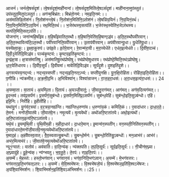 

  
आजनं॑। जनं॑त्वे॒षसं॑दृशं। त्वे॒षसं॑दृशं॒माही॑नानां। त्वे॒षसं॑दृश॒मिति॑त्वे॒षऽसं॑दृशं। माही॑नाना॒मुप॑स्तुतं। उप॑स्तुत॒मितुप॑ऽस्तुतं।। अग॑न्म॒बिभ्र॑त:। बिभ्र॑तो॒नम॑:। नम॒इति॒नम॑:।।  
अस॑मातिन्नि॒तोश॑नं। नि॒तोश॑नन्त्वे॒षं। नि॒तोश॑न॒मिति॑नि॒ऽतोश॑नं। त्वे॒षन्नि॑य॒यिनं॑। नि॒य॒यिनं॒रथं॑। नि॒य॒यिन॒मिति॑नि॒ऽय॒यिनं॑। रथ॒मिति॒रथं॑।। भ॒जेर॑थस्य॒सत्प॑तिं। भ॒जेर॑स्थ॒स्येति॑भ॒जेऽर॑थस्य। सत्प॑ति॒मिति॒सत्ऽप॑तिं।।  
योजना॑न्। जना॑न्महि॒षाँइ॑व। म॒हि॒षाँइ॑वातित॒स्थौ। म॒हि॒षानि॒वेति॑म॒हि॒षान्ऽइ॑व। अ॒ति॒त॒स्थौपवी॑रवान्। अ॒ति॒त॒स्थावित्य॑ति॒ऽत॒स्थौ। पवी॑रवानिति॒पवी॑रवान्।। उ॒ताप॑वीरवान्। अप॑वीरवान्यु॒धा। यु॒धेति॑यु॒धा।।  
यस्ये॑क्ष्वा॒कु:। इ॒क्ष्वा॒कुरुप॑। उप॑व्र॒ते। व्र॒तेरे॒वान्। रे॒वान्म॑रा॒यी। म॒रा॒य्येधे॑ते। एध॑त॒इत्येध॑ते।। दि॒वी॑व॒पञ्च॑। दि॒वी॒३॒॑वेति॑दि॒विऽइ॑व। पञ्च॑कृ॒ष्टय॑:। कृ॒ष्टय॒इति॑कृ॒ष्टय॑:।।  
इ॒न्द्र॑क्ष॒त्रा। क्ष॒त्रास॑मातिषु। अस॑मातिषु॒रथ॑प्रोष्ठेषु। रथ॑प्रोष्ठेषुधारय। रथ॑प्रोष्ठे॒ष्विति॒रथ॑ऽप्रोष्ठेषु। धा॒र॒येति॑धारय।। दि॒वी॑व॒सूर्यं॑। दि॒वीवमा॑। मावेति॑दि॒विऽइ॑व। सूर्यं॑दृ॒शे। दृ॒शइति॑दृ॒शे।।  
अ॒गस्त्य॑स्य॒नद्भ्य॑:। नद्भ्य॒स्सप्ती॑। नद्भ्य॒इति॒नत्ऽभ्य॑:। सप्ती॑युनक्षि। यु॒न॒क्षि॒रोहि॑ता। रोहि॑ता॒इति॒रोहि॑ता।। प॒णीन्नि। न्य॑क्रमीत्। अ॒क्र॒मी॒द॒भि। अ॒भिविश्वा॑न्। विश्वा॑न्राजन्। रा॒ज॒न्न॒रा॒धस॑:। अ॒रा॒धस॒इत्य॑रा॒धस॑:।। 24 ।।  
अ॒यम्मा॒ता। मा॒तायं। अ॒यम्पि॒ता। पि॒तायं। अ॒यञ्जी॒वातु॑:। जी॒वातु॒राग॑मत्। आग॑मत्। अग॑म॒दित्यग॑मत्।। इ॒दन्तव॑। तव॑प्र॒सर्प॑णं। प्र॒सर्प॑णं॒सुब॑न्धो। प्र॒सर्प॑ण॒मिति॑प्र॒ऽसर्प॑णं। सुब॑न्ध॒वेहि॑। सुब॑न्धो॒इति॒सुऽब॑न्धो। एहि॑। इहि॒नि:। निरी॑हि। इ॒हीती॑हि।।  
यथा॑यु॒गं। यु॒गंव॑र॒त्रया॑। व॒र॒त्रया॒नह्य॑न्ति। नह्य॑न्तिध॒रुणा॑य। ध॒रुणा॑य॒कं। कमिति॒कं।। ए॒वादा॑धार। दा॒धा॒र॒ते॒। ते॒मन॑:। मनो॑जी॒वात॑वे। जी॒वात॑वे॒न। नमृ॒त्यवे॑। मृ॒त्यवेथो॑। अथो॑अरि॒ष्टता॑तये। अथो॒इत्यथो॑। अ॒रि॒ष्टता॑तय॒इत्य॑रि॒ष्टऽता॑तये।।  
यथे॒यं। इ॒यम्पृ॑थि॒वी। पृ॒थि॒वीम॒ही। म॒हीदा॒धार॑। दा॒धारे॒मान्। इ॒मान्व॑न॒स्पती॑न्। वन॒स्पती॒निति॑वन॒स्पती॑न्।। ए॒वादा॑धारते॒मनो॑जी॒वात॑वे॒नमृ॒त्यवेथो॑अरि॒ष्टता॑तये।।  
य॒माद॒हं। अ॒हंवै॑वस्व॒तात्। वै॒व॒स्वतात्सु॒बन्धो॑:। सु॒बन्धो॒र्मन॑:। सु॒बन्धो॒रिति॑सु॒ऽबन्धो॑:। मन॒आभ॑रं। आभ॑रं। अभ॑र॒मित्यभ॑रं।। जी॒वात॑वे॒नमृ॒त्यवेथो॑अरि॒ष्टता॑तये।।  
न्यू१॒॑ग्वात॑:। वातोव॑। अव॑वाति। वा॒ति॒न्य॑क्। न्य॑क्तपति। त॒प॒ति॒सूर्य॑:। सूर्य॒इति॒सूर्य॑:।। नी॒चीन॑म॒घ्न्या। अ॒घ्न्यादु॑हे। दु॒हे॒न्य॑क्। न्य॑ग्भवतु। भ॒व॒तु॒ते॒। ते॒रप॑:। रप॒इति॒रप॑:।।  
अ॒यम्मे॑। मे॒हस्त॑:। हस्तो॒भग॑वान्। भग॑वान॒यं। भग॑वा॒निति॒भग॑ऽवान्। अ॒यम्मे॑। मे॒भग॑वत्तर:। भग॑वत्तर॒इति॒भग॑वत्ऽतर:।। अ॒यम्मे॑। मे॒वि॒श्वभे॑षज:। वि॒श्वभे॑षजो॒यं। वि॒श्वभे॑षज॒इति॑वि॒श्वऽभे॑षज:। अ॒यंशि॒वाभि॑मर्शन:। शि॒वाभि॑मर्शन॒इति॑शि॒वऽअ॑भिमर्शन:।।25।।  
